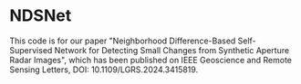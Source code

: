 # NDSNet
This code is for our paper "Neighborhood Difference-Based Self-Supervised Network for Detecting Small Changes from Synthetic Aperture Radar Images", which has been published on IEEE Geoscience and Remote Sensing Letters, DOI: 10.1109/LGRS.2024.3415819.
